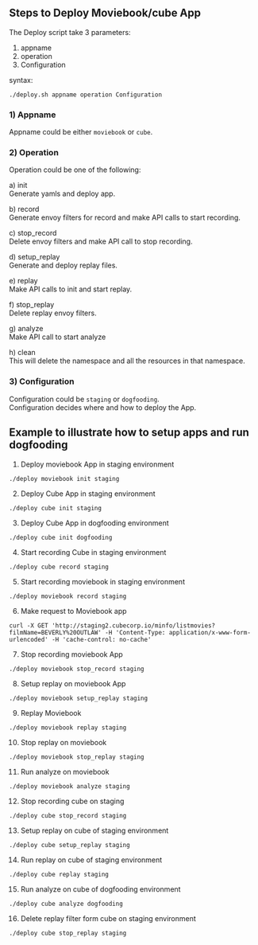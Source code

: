 ## Steps to Deploy Moviebook/cube App

The Deploy script take 3 parameters:  
1) appname   
2) operation   
3) Configuration

syntax:  
```
./deploy.sh appname operation Configuration
```


### 1) Appname  
Appname could be either `moviebook` or `cube`.

### 2) Operation
Operation could be one of the following:  

a) init  
Generate yamls and deploy app.  

b) record  
Generate envoy filters for record and make API calls to start recording.

c) stop_record  
Delete envoy filters and make API call to stop recording.

d) setup_replay  
Generate and deploy replay files.

e) replay  
Make API calls to init and start replay.

f) stop_replay  
Delete replay envoy filters.

g) analyze  
Make API call to start analyze

h) clean  
This will delete the namespace and all the resources in that namespace.

### 3) Configuration
Configuration could be `staging` or `dogfooding`.  
Configuration decides where and how to deploy the App.


## Example to illustrate how to setup apps and run dogfooding

1. Deploy moviebook App in staging environment  
```
./deploy moviebook init staging
```

2. Deploy Cube App in staging environment  
```
./deploy cube init staging
```

3. Deploy Cube App in  dogfooding environment  
```
./deploy cube init dogfooding
```

4. Start recording Cube in staging environment  
```
./deploy cube record staging
```

5. Start recording moviebook in staging environment  
```
./deploy moviebook record staging
```

6. Make request to Moviebook app  
```
curl -X GET 'http://staging2.cubecorp.io/minfo/listmovies?filmName=BEVERLY%20OUTLAW' -H 'Content-Type: application/x-www-form-urlencoded' -H 'cache-control: no-cache'
```

7. Stop recording moviebook App  
```
./deploy moviebook stop_record staging
```

8. Setup replay on moviebook App  
```
./deploy moviebook setup_replay staging
```

9. Replay Moviebook  
```
./deploy moviebook replay staging
```

10. Stop replay on moviebook  
```
./deploy moviebook stop_replay staging
```

11. Run analyze on moviebook  
```
./deploy moviebook analyze staging
```

12. Stop recording cube on staging  
```
./deploy cube stop_record staging
```

13. Setup replay on cube of staging environment  
```
./deploy cube setup_replay staging
```

14. Run replay on cube of staging environment  
```
./deploy cube replay staging
```

15. Run analyze on cube of dogfooding environment  
```
./deploy cube analyze dogfooding
```

16. Delete replay filter form cube on staging environment  
```
./deploy cube stop_replay staging
```
